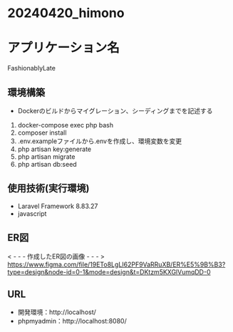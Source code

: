 # 20240420_himono
# アプリケーション名
FashionablyLate

## 環境構築
- Dockerのビルドからマイグレーション、シーディングまでを記述する
1. docker-compose exec php bash
2. composer install
3. .env.exampleファイルから.envを作成し、環境変数を変更
4. php artisan key:generate
5. php artisan migrate
6. php artisan db:seed

## 使用技術(実行環境)
- Laravel Framework 8.83.27
- javascript

## ER図
< - - - 作成したER図の画像 - - - >
https://www.figma.com/file/19ETo8LgLI62PF9VaRRuXB/ER%E5%9B%B3?type=design&node-id=0-1&mode=design&t=DKtzm5KXGlVumqDD-0

## URL
- 開発環境：http://localhost/
- phpmyadmin：http://localhost:8080/